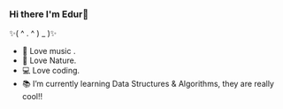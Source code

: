 ### Hi there I'm Edur👋

✨(  ^ . ^  ) _ )✨

- 🎹 Love music .
- 🌱 Love Nature.
- 💻 Love coding. 
- 📚 I’m currently learning Data Structures & Algorithms, they are really cool!!


<!--
**eduru/eduru** is a ✨ _special_ ✨ repository because its `README.md` (this file) appears on your GitHub profile.

Here are some ideas to get you started:

- 🔭 I’m currently working on ...
- 🌱 I’m currently learning ...
- 👯 I’m looking to collaborate on ...
- 🤔 I’m looking for help with ...
- 💬 Ask me about ...
- 📫 How to reach me: ...
- 😄 Pronouns: ...
- ⚡ Fun fact: ...
-->

